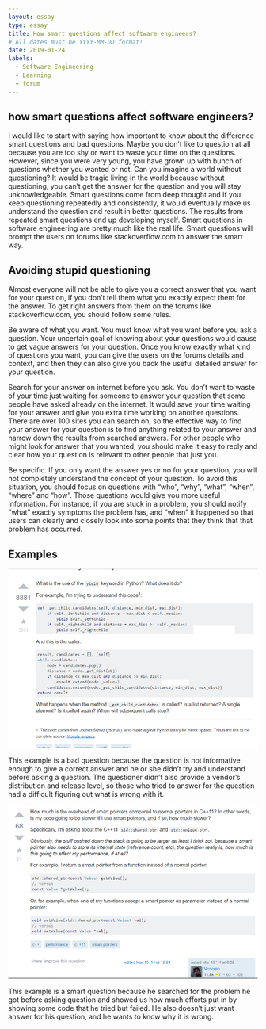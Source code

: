 ```yaml
---
layout: essay
type: essay
title: How smart questions affect software engineers?
# All dates must be YYYY-MM-DD format!
date: 2019-01-24
labels:
  - Software Engineering
  - Learning
  - forum
---
```



## how smart questions affect software engineers?

I would like to start with saying how important to know about the difference smart questions and bad questions. 
Maybe you don’t like to question at all because you are too shy or want to waste your time on the questions.
However, since you were very young, you have grown up with bunch of questions whether you wanted or not. 
Can you imagine a world without questioning? It would be tragic living in the world because without questioning,
you can’t get the answer for the question and you will stay unknowledgeable. 
Smart questions come from deep thought and if you keep questioning repeatedly and consistently,
it would eventually make us understand the question and result in better questions.
The results from repeated smart questions end up developing myself. 
Smart questions in software engineering are pretty much like the real life. 
Smart questions will prompt the users on forums like stackoverflow.com to answer the smart way. 

## Avoiding stupid questioning 

Almost everyone will not be able to give you a correct answer that you want for your question,
if you don’t tell them what you exactly expect them for the answer. 
To get right answers from them on the forums like stackoverflow.com, you should follow some rules. 

Be aware of what you want. You must know what you want before you ask a question. 
Your uncertain goal of knowing about your questions would cause to get vague answers for your question.
Once you know exactly what kind of questions you want, you can give the users on the forums details and context, 
and then they can also give you back the useful detailed answer for your question. 

Search for your answer on internet before you ask. 
You don’t want to waste of your time just waiting for someone to answer your question that some people have asked 
already on the internet. It would save your time waiting for your answer and give you extra time working on another questions. 
There are over 100 sites you can search on, 
so the effective way to find your answer for your question is to find anything related to your answer
and narrow down the results from searched answers. For other people who might look for answer that you wanted, 
you should make it easy to reply and clear how your question is relevant to other people that just you.

Be specific.  If you only want the answer yes or no for your question, 
you will not completely understand the concept of your question. To avoid this situation, 
you should focus on questions with “who”, “why”, “what”, “when”, “where” and “how”. 
Those questions would give you more useful information. For instance, if you are stuck in a problem, 
you should notify “what” exactly symptoms the problem has, 
and “when” it happened so that users can clearly and closely look into some points that they think that that problem has occurred.

## Examples
</p>

<a href="https://stackoverflow.com/questions/231767/what-does-the-yield-keyword-do/231855#231855">
<img  class="ui centered huge image" src="../images/bad.png">
</a>

This example is a bad question because the question is not informative enough to give a correct answer and 
he or she didn’t try and understand before asking a question. 
The questioner didn’t also provide a vendor’s distribution and release level, 
so those who tried to answer for the question had a difficult figuring out what is wrong with it. 

</p>

<a href="https://stackoverflow.com/questions/22295665/how-much-is-the-overhead-of-smart-pointers-compared-to-normal-pointers-in-c">
<img  class="ui centered huge image" src="../images/good.png">
</a>

This example is a smart question because he searched for the problem he got before asking question and 
showed us how much efforts put in by showing some code that he tried but failed. 
He also doesn’t just want answer for his question, and he wants to know why it is wrong. 
